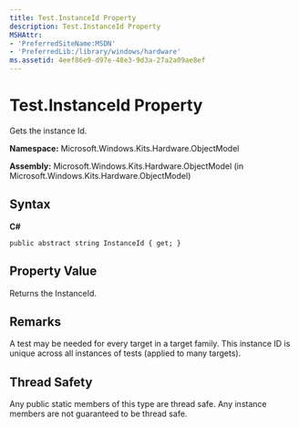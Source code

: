 ```yaml
---
title: Test.InstanceId Property
description: Test.InstanceId Property
MSHAttr:
- 'PreferredSiteName:MSDN'
- 'PreferredLib:/library/windows/hardware'
ms.assetid: 4eef86e9-d97e-48e3-9d3a-27a2a09ae8ef
---
```


# Test.InstanceId Property


Gets the instance Id.

**Namespace:** Microsoft.Windows.Kits.Hardware.ObjectModel

**Assembly:** Microsoft.Windows.Kits.Hardware.ObjectModel (in Microsoft.Windows.Kits.Hardware.ObjectModel)

## <span id="Syntax"></span><span id="syntax"></span><span id="SYNTAX"></span>Syntax


**C#**

`public abstract string InstanceId { get; }`

## <span id="Property_Value"></span><span id="property_value"></span><span id="PROPERTY_VALUE"></span>Property Value


Returns the InstanceId.

## <span id="Remarks"></span><span id="remarks"></span><span id="REMARKS"></span>Remarks


A test may be needed for every target in a target family. This instance ID is unique across all instances of tests (applied to many targets).

## <span id="Thread_Safety"></span><span id="thread_safety"></span><span id="THREAD_SAFETY"></span>Thread Safety


Any public static members of this type are thread safe. Any instance members are not guaranteed to be thread safe.

 

 






